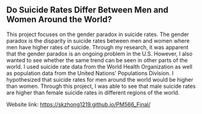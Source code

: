 ## **Do Suicide Rates Differ Between Men and Women Around the World?**

This project focuses on the gender paradox in suicide rates. The gender paradox is the disparity in suicide rates between men and women where men have higher rates of suicide. Through my research, it was apparent that the gender paradox is an ongoing problem in the U.S. However, I also wanted to see whether the same trend can be seen in other parts of the world. I used suicide rate data from the World Health Organization as well as population data from the United Nations' Populations Division. I hypothesized that suicide rates for men around the world would be higher than women. Through this project, I was able to see that male suicide rates are higher than female suicide rates in different regions of the world. 

Website link: https://skzhong1219.github.io/PM566_Final/
